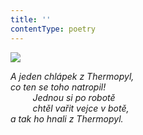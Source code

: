 ```yaml
---
title: ''
contentType: poetry
---
```


<section>

![](../Images/073.jpg)

_A jeden chlápek z Thermopyl,  
co ten se toho natropil!  
         Jednou si po robotě  
         chtěl vařit vejce v botě,  
a tak ho hnali z Thermopyl._

</section>
